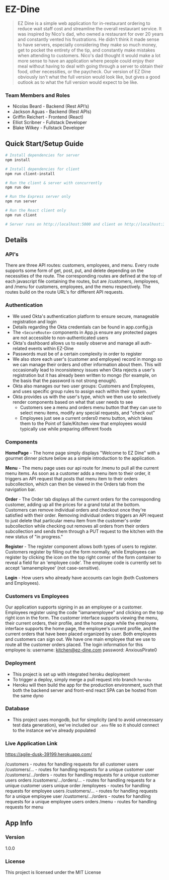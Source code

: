 # EZ-Dine

> EZ Dine is a simple web application for in-restaurant ordering to reduce wait staff cost and streamline the overall restaurant service. It was inspired by Nico's dad, who owned a restaurant for over 20 years and constantly vented his frustrations. He didn't think it made sense to have servers, especially considering they make so much money, get to pocket the entirety of the tip, and constantly make mistakes when attending to customers. Nico's dad thought it would make a lot more sense to have an application where people could enjoy their meal without having to deal with going through a server to obtain their food, other necessities, or the paycheck. Our version of EZ Dine obviously isn't what the full version would look like, but gives a good outlook as to what the full version would expect to be like.

### Team Members and Roles
- Nicolas Beard - Backend (Rest API’s)
- Jackson Aguas - Backend (Rest APIs)
- Griffin Reichert - Frontend (React)
- Elliot Scribner - Fullstack Developer 
- Blake Wilkey - Fullstack Developer

## Quick Start/Setup Guide

``` bash
# Install dependencies for server
npm install

# Install dependencies for client
npm run client-install

# Run the client & server with concurrently
npm run dev

# Run the Express server only
npm run server

# Run the React client only
npm run client

# Server runs on http://localhost:5000 and client on http://localhost:3000
```

## Details

### API's
There are three API routes: customers, employees, and menu. Every route supports some form of get, post, put, and delete depending on the necessities of the route. The corresponding routes are defined at the top of each javascript file containing the routes, but are /customers, /employees, and /menu for customers, employees, and the menu respectively. The routes build on the route URL's for different API requests.

### Authentication
- We used Okta's authentication platform to ensure secure, manageable registration and login
- Details regarding the Okta credentials can be found in app.config.js
- The `<SecureRoute>` components in App.js ensure any protected pages are not accessible to non-authenticated users
- Okta's dashboard allows us to easily observe and manage all auth-related events within EZ-Dine
- Passwords must be of a certain complexity in order to register
- We also store each user's (customer and employee) record in mongo so we can manage their orders and other information about them. This will occasionally lead to inconsistency issues when Okta rejects a user's registration but it has already been written to mongo (for example, on the basis that the password is not strong enough).
- Okta also manages our two user groups: Customers and Employees, and uses specific group rules to assign each within their system.
- Okta provides us with the user's type, which we then use to selectively render components based on what that user needs to see
    - Customers see a menu and orders menu button that they can use to select menu items, modify any special requests, and "check out"
    - Employees just see a current orders0 menu button, which takes them to the Point of Sale/Kitchen view that employees would typically use while preparing different foods 

### Components
**HomePage** - The home page simply displays "Welcome to EZ Dine" with a gourmet dinner picture below as a simple introduction to the application.

**Menu** - The menu page uses our api route for /menu to pull all the current menu items. As soon as a customer adds a menu item to their order, it triggers an API request that posts that menu item to their orders subcollection, which can then be viewed in the Orders tab from the navigation bar.

**Order** - The Order tab displays all the current orders for the corresponding customer, adding up all the prices for a grand total at the bottom. Customers can remove individual orders and checkout once they're satisfied with their order. Removing individual orders triggers an API request to just delete that particular menu item from the customer's order subcollection while checking out removes all orders from their orders subcollection and sends them through a PUT request to the kitchen with the new status of "in progress."

**Register** - The register component allows both types of users to register. Customers register by filling out the form normally, while Employees can register by clicking the icon on the top right corner of the form container to reveal a field for an 'employee code'. The employee code is currently set to accept 'iamanemployee' (not case-sensitive). 

**Login** - How users who already have accounts can login (both Customers and Employees).

### Customers vs Employees
Our application supports signing in as an employee or a customer. Employees register using the code "iamanemployee" and clicking on the top right icon in the form. The customer interface supports viewing the menu, their current orders, their profile, and the home page while the employee interface supports the home page, the employee's current profile, and the current orders that have been placed organized by user. Both employees and customers can sign out. We have one main employee that we use to route all the customer orders placed. The login information for this employee is:
username: kitchen@ez-dine.com
password: AnxiousPirate0

### Deployment
- This project is set up with integrated heroku deployment
- To trigger a deploy, simply merge a pull request into branch `heroku`
- Heroku will then build the app for the production environment, such that both the backend server and front-end react SPA can be hosted from the same dyno

### Database
- This project uses mongodb, but for simplicity (and to avoid unnecessary test data generation), we've included our `.env` file so it should connect to the instance we've already populated

### Live Application Link
https://agile-dusk-39199.herokuapp.com/

/customers                  -  routes for handling requests for all customer users
/customers/...              -  routes for handling requests for a unique customer user
/customers/.../orders       -  routes for handling requests for a unique customer users orders
/customers/.../orders/...   -  routes for handling requests for a unique customer users unique order
/employees                  -  routes for handling requests for employee users
/customers/...              -  routes for handling requests for a unique employee user
/customers/.../orders       -  routes for handling requests for a unique employee users orders
/menu                       -  routes for handling requests for menu

## App Info
### Version

1.0.0

### License

This project is licensed under the MIT License
